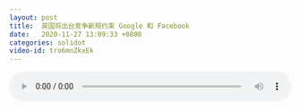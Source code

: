 ```yaml
---
layout: post
title:  英国将出台竞争新规约束 Google 和 Facebook
date:   2020-11-27 13:09:33 +0800
categories: solidot
video-id: tro6mnZkxEk
---
```


<audio src="/assets/45abeee450aa52f2b3de5d049f2ba3ba.mp3" style="width: 100%;" controls></audio>

